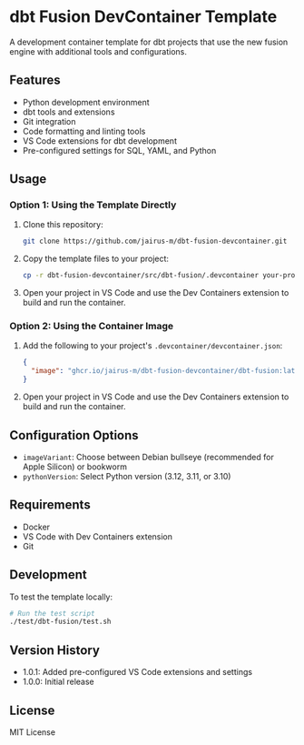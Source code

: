 # dbt Fusion DevContainer Template

A development container template for dbt projects that use the new fusion engine with additional tools and configurations.

## Features

- Python development environment
- dbt tools and extensions
- Git integration
- Code formatting and linting tools
- VS Code extensions for dbt development
- Pre-configured settings for SQL, YAML, and Python

## Usage

### Option 1: Using the Template Directly

1. Clone this repository:
   ```bash
   git clone https://github.com/jairus-m/dbt-fusion-devcontainer.git
   ```

2. Copy the template files to your project:
   ```bash
   cp -r dbt-fusion-devcontainer/src/dbt-fusion/.devcontainer your-project/
   ```

3. Open your project in VS Code and use the Dev Containers extension to build and run the container.

### Option 2: Using the Container Image

1. Add the following to your project's `.devcontainer/devcontainer.json`:
   ```json
   {
     "image": "ghcr.io/jairus-m/dbt-fusion-devcontainer/dbt-fusion:latest"
   }
   ```

2. Open your project in VS Code and use the Dev Containers extension to build and run the container.

## Configuration Options

- `imageVariant`: Choose between Debian bullseye (recommended for Apple Silicon) or bookworm
- `pythonVersion`: Select Python version (3.12, 3.11, or 3.10)

## Requirements

- Docker
- VS Code with Dev Containers extension
- Git

## Development

To test the template locally:

```bash
# Run the test script
./test/dbt-fusion/test.sh
```

## Version History

- 1.0.1: Added pre-configured VS Code extensions and settings
- 1.0.0: Initial release

## License

MIT License 
